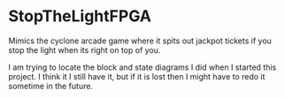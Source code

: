# StopTheLightFPGA
Mimics the cyclone arcade game where it spits out jackpot tickets if you stop the light when its right on top of you.


I am trying to locate the block and state diagrams I did when I started this project. I think it I still have it, but if it is lost then I might have to redo it sometime in the future.
